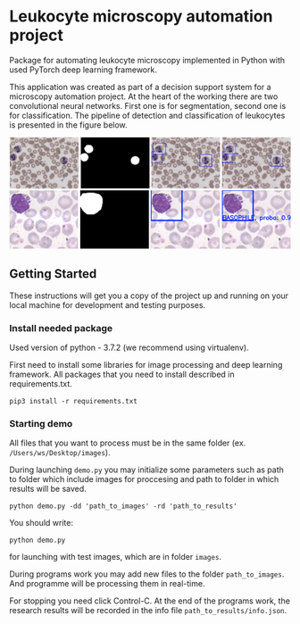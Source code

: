 # Leukocyte microscopy automation project
Package for automating leukocyte microscopy implemented in Python with used PyTorch deep learning framework.

This application was created as part of a decision support system for a microscopy automation project. 
At the heart of the working there are two convolutional neural networks. First one is for segmentation, second one is for classification.
The pipeline of detection and classification of leukocytes is presented in the figure below. 

![alt text](https://raw.githubusercontent.com/TsykunovDmitriy/microscopy_automation.rubinai/master/pipeline_demonstration_1.png)
![alt text](https://raw.githubusercontent.com/TsykunovDmitriy/microscopy_automation.rubinai/master/pipeline_demonstration_2.png)

## Getting Started
These instructions will get you a copy of the project up and running on your local machine for development and testing purposes. 

### Install needed package
Used version of python - 3.7.2 (we recommend using virtualenv). 

First need to install some libraries for image processing and deep learning framework. All packages that you need to install described in requirements.txt.

```
pip3 install -r requirements.txt
```

### Starting demo
All files that you want to process must be in the same folder (ex. `/Users/ws/Desktop/images`).

During launching `demo.py` you may initialize some parameters such as path to folder which include images for proccesing and path to folder in which results will be saved.

```
python demo.py -dd 'path_to_images' -rd 'path_to_results'
```
You should write:

```
python demo.py
```
for launching with test images, which are in folder `images`. 

During programs work you may add new files to the folder `path_to_images`. And programme will be processing them in real-time.

For stopping you need click Control-C. At the end of the programs work, the research results will be recorded in the info file `path_to_results/info.json`.